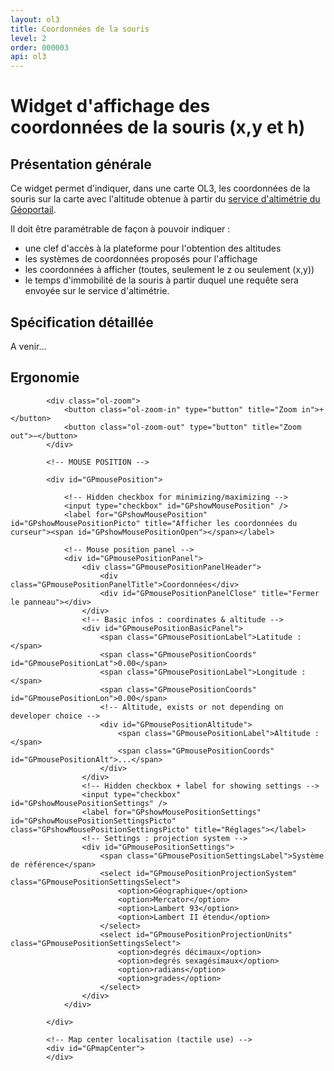```yaml
---
layout: ol3
title: Coordonnées de la souris
level: 2
order: 000003
api: ol3
---
```


# Widget d'affichage des coordonnées de la souris (x,y et h)

## Présentation générale

Ce widget permet d'indiquer, dans une carte OL3, les coordonnées de la souris sur la carte avec l'altitude obtenue à partir du [service d'altimétrie du Géoportail](http://api.ign.fr/tech-docs-js/fr/developpeur/alti.html).

Il doit être paramétrable de façon à pouvoir indiquer : 

* une clef d'accès à la plateforme pour l'obtention des altitudes
* les systèmes de coordonnées proposés pour l'affichage
* les coordonnées à afficher (toutes, seulement le z ou seulement (x,y))
* le temps d'immobilité de la souris à partir duquel une requête sera envoyée sur le service d'altimétrie. 


## Spécification détaillée

A venir...

## Ergonomie
    

<div id="viewerDiv">
            
            <div class="ol-zoom">
                <button class="ol-zoom-in" type="button" title="Zoom in">+</button>
                <button class="ol-zoom-out" type="button" title="Zoom out">−</button>
            </div>
            
            <!-- MOUSE POSITION -->
            
            <div id="GPmousePosition">
                
                <!-- Hidden checkbox for minimizing/maximizing -->
                <input type="checkbox" id="GPshowMousePosition" />
                <label for="GPshowMousePosition" id="GPshowMousePositionPicto" title="Afficher les coordonnées du curseur"><span id="GPshowMousePositionOpen"></span></label>
                
                <!-- Mouse position panel -->
                <div id="GPmousePositionPanel">
                    <div class="GPmousePositionPanelHeader">
                        <div class="GPmousePositionPanelTitle">Coordonnées</div>
                        <div id="GPmousePositionPanelClose" title="Fermer le panneau"></div>
                    </div>
                    <!-- Basic infos : coordinates & altitude -->
                    <div id="GPmousePositionBasicPanel">
                        <span class="GPmousePositionLabel">Latitude : </span>
                        <span class="GPmousePositionCoords" id="GPmousePositionLat">0.00</span>
                        <span class="GPmousePositionLabel">Longitude : </span>
                        <span class="GPmousePositionCoords" id="GPmousePositionLon">0.00</span>
                        <!-- Altitude, exists or not depending on developer choice -->
                        <div id="GPmousePositionAltitude">
                            <span class="GPmousePositionLabel">Altitude : </span>
                            <span class="GPmousePositionCoords" id="GPmousePositionAlt">...</span>
                        </div>
                    </div>
                    <!-- Hidden checkbox + label for showing settings -->
                    <input type="checkbox" id="GPshowMousePositionSettings" />
                    <label for="GPshowMousePositionSettings" id="GPshowMousePositionSettingsPicto" class="GPshowMousePositionSettingsPicto" title="Réglages"></label>
                    <!-- Settings : projection system -->
                    <div id="GPmousePositionSettings">
                        <span class="GPmousePositionSettingsLabel">Système de référence</span>
                        <select id="GPmousePositionProjectionSystem" class="GPmousePositionSettingsSelect">
                            <option>Géographique</option>
                            <option>Mercator</option>
                            <option>Lambert 93</option>
                            <option>Lambert II étendu</option>
                        </select>
                        <select id="GPmousePositionProjectionUnits" class="GPmousePositionSettingsSelect">
                            <option>degrés décimaux</option>
                            <option>degrés sexagésimaux</option>
                            <option>radians</option>
                            <option>grades</option>
                        </select>
                    </div>
                </div>
                
            </div>
            
            <!-- Map center localisation (tactile use) -->
            <div id="GPmapCenter">
            </div>
        
</div>

